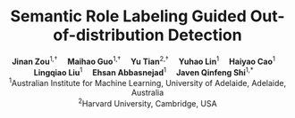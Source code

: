 <div align="center">

# Semantic Role Labeling Guided Out-of-distribution Detection

<div>
  <b>Jinan Zou</b><sup>1,†</sup>&emsp;
  <b>Maihao Guo</b><sup>1,†</sup>&emsp;
  <b>Yu Tian</b><sup>2,†</sup>&emsp;
  <b>Yuhao Lin</b><sup>1</sup>&emsp;
  <b>Haiyao Cao</b><sup>1</sup>&emsp;
  <b>Lingqiao Liu</b><sup>1</sup>&emsp;
  <b>Ehsan Abbasnejad</b><sup>1</sup>&emsp;
  <b>Javen Qinfeng Shi</b><sup>1,*</sup>&emsp;
</div>
<div><sup>1</sup>Australian Institute for Machine Learning, University of Adelaide, Adelaide, Australia</div>
<div><sup>2</sup>Harvard University, Cambridge, USA </div>

<div>
<h4>

<!-- [![conf](https://img.shields.io/badge/COLING%?-orange?style=flat-square)](https://aclanthology.org/2024.coling-?/) -->
<!-- [![arxiv](https://img.shields.io/badge/arXiv-??style=flat-square)](https://arxiv.org/abs/?) -->
<!-- [![citation]() -->

</h4>
</div>
